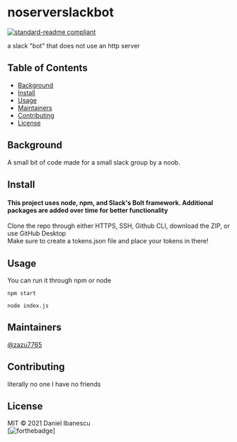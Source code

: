 # noserverslackbot

[![standard-readme compliant](https://img.shields.io/badge/standard--readme-OK-green.svg?style=flat-square)](https://github.com/RichardLitt/standard-readme)

a slack &#34;bot&#34; that does not use an http server

## Table of Contents

- [Background](#background)
- [Install](#install)
- [Usage](#usage)
- [Maintainers](#maintainers)
- [Contributing](#contributing)
- [License](#license)

## Background
A small bit of code made for a small slack group by a noob.
## Install
#### This project uses node, npm, and Slack's Bolt framework. Additional packages are added over time for better functionality
Clone the repo through either HTTPS, SSH, Github CLI, download the ZIP, or use GitHub Desktop  
Make sure to create a tokens.json file and place your tokens in there!
## Usage
You can run it through npm or node
```
npm start
```
```
node index.js
```

## Maintainers

[@zazu7765](https://github.com/zazu7765)

## Contributing

literally no one I have no friends

## License

MIT © 2021 Daniel Ibanescu  
[![forthebadge](https://forthebadge.com/images/badges/0-percent-optimized.svg)]
